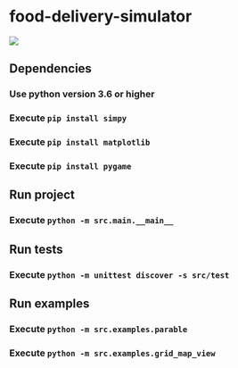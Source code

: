 # food-delivery-simulator

![](https://github.com/gabriel-76/food-delivery-simulator/blob/main/simulator.gif)

## Dependencies

### Use python version 3.6 or higher

### Execute `pip install simpy`
### Execute `pip install matplotlib`
### Execute `pip install pygame`

## Run project

### Execute `python -m src.main.__main__`

## Run tests

### Execute `python -m unittest discover -s src/test`

## Run examples

### Execute `python -m src.examples.parable`
### Execute `python -m src.examples.grid_map_view`
